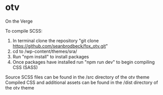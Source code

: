 # otv
On the Verge

To compile SCSS:

1. In terminal clone the repository "git clone https://github.com/seanbrodbeck/fox_otv.git"
2. cd to /wp-content/themes/sra/
3. Run "npm install" to install packages
4. Once packages have installed run "npm run dev" to begin compiling CSS (SASS)

Source SCSS files can be found in the /src directory of the otv theme
Compiled CSS and additional assets can be found in the /dist directory of the otv theme

